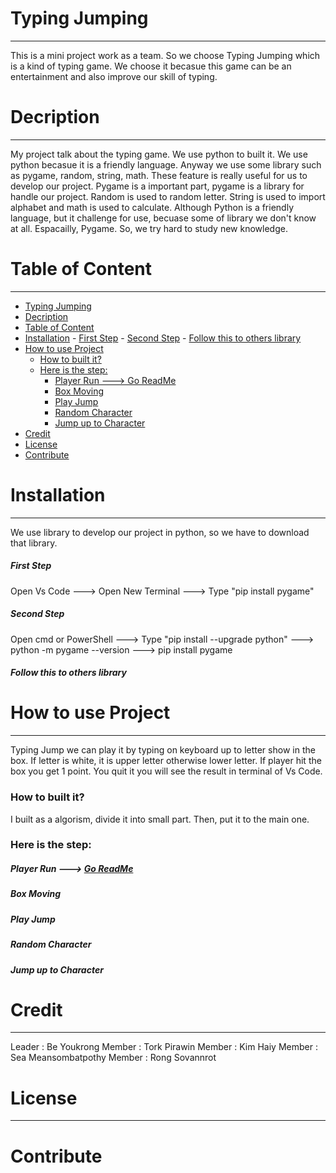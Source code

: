 # Typing Jumping
--------------------------------------------------------------
This is a mini project work as a team. So we choose Typing Jumping which is a kind of typing game. We choose it becasue this game can be an entertainment and also improve our skill of typing.
# Decription
--------------------------------------------------------------
My project talk about the typing game. We use python to built it. We use python becasue it is a friendly language. Anyway we use some library such as pygame, random, string, math. These feature is really useful for us to develop our project. Pygame is a important part, pygame is a library for handle our project. Random is used to random letter. String is used to import alphabet and math is used to calculate. Although Python is a friendly language, but it challenge for use, becuase some of library we don't know at all. Espacailly, Pygame. So, we try hard to study new knowledge.
# Table of Content
---------------------------------------------------------------
- [Typing Jumping](#typing-jumping)
- [Decription](#decription)
- [Table of Content](#table-of-content)
- [Installation](#installation)
        - [First Step](#first-step)
        - [Second Step](#second-step)
        - [Follow this to others library](#follow-this-to-others-library)
- [How to use Project](#how-to-use-project)
    - [How to built it?](#how-to-built-it)
    - [Here is the step:](#here-is-the-step)
        - [Player Run ---\> Go ReadMe](#player-run-----go-readme)
        - [Box Moving](#box-moving)
        - [Play Jump](#play-jump)
        - [Random Character](#random-character)
        - [Jump up to Character](#jump-up-to-character)
- [Credit](#credit)
- [License](#license)
- [Contribute](#contribute)

# Installation
---
We use library to develop our project in python, so we have to download that library.
##### First Step
Open Vs Code ---> Open New Terminal ---> Type "pip install pygame"
##### Second Step
Open cmd or PowerShell ---> Type "pip install --upgrade python" ---> python -m pygame --version ---> pip install pygame

##### Follow this to others library
# How to use Project
---
Typing Jump we can play it by typing on keyboard up to letter show in the box. If letter is white, it is upper letter otherwise lower letter. If player hit the box you get 1 point. You quit it you will see the result in terminal of Vs Code.
### How to built it?
I built as a algorism, divide it into small part. Then, put it to the main one.
### Here is the step:

##### Player Run ---> [Go ReadMe](C:\Users\Administrator\Desktop\Project\Jumpy-Typing\Jump-Typing\Player-Run\README.md)

##### Box Moving

##### Play Jump

##### Random Character

##### Jump up to Character

# Credit
---
Leader : Be Youkrong
Member : Tork Pirawin
Member : Kim Haiy
Member : Sea Meansombatpothy
Member : Rong Sovannrot

# License
---

# Contribute



